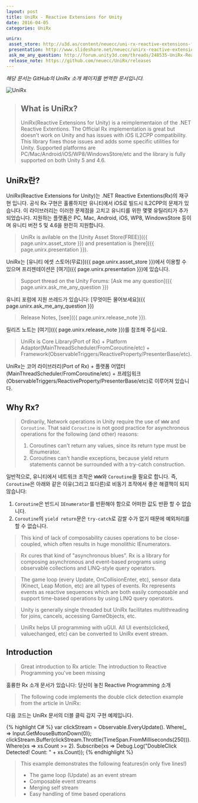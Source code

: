```yaml
---
layout: post
title: UniRx - Reactive Extensions for Unity
date: 2016-04-05
categories: UniRx

unirx:
 asset_store: http://u3d.as/content/neuecc/uni-rx-reactive-extensions-for-unity/7tT
 presentation: http://www.slideshare.net/neuecc/unirx-reactive-extensions-for-unityen
 ask_me_any_question: http://forum.unity3d.com/threads/248535-UniRx-Reactive-Extensions-for-Unity
 release_note: https://github.com/neuecc/UniRx/releases
---
```


*해당 문서는 GitHub의 UniRx 소개 페이지를 번역한 문서입니다.*

![UniRx](http://d2ujflorbtfzji.cloudfront.net/key-image/42fe86af-f6fb-4a7e-bfb6-4716121bab7e.jpg)

>What is UniRx?
>-----
>
>UniRx(Reactive Extensions for Unity) is a reimplementaion of the .NET Reactive Extentions. The Official Rx implementation is great but doesn't work on Unity and has issues with iOS IL2CPP compatibility. This library fixes those issues and adds some specific utilities for Unity. Supported platforms are PC/Mac/Android/iOS/WP8/WindowsStore/etc and the library is fully supported on both Unity 5 and 4.6.

**UniRx란?**
-----

UniRx(Reactive Extensions for Unity)는 .NET Reactive Extentions(Rx)의 재구현 입니다. 공식 Rx 구현은 훌륭하지만 유니티에서 iOS로 빌드시 IL2CPP의 문제가 있습니다. 이 라이브러리는 이러한 문제점을 고치고 유니티를 위한 몇몇 유틸리티가 추가되었습니다. 지원하는 플랫폼은 PC, Mac, Android, iOS, WP8, WindowsStore 등이며 유니티 버전 5 및 4.6을 완전히 지원합니다.

>UniRx is avilable on the [Unity Asset Store(FREE)]({{ page.unirx.asset_store }}) and presentation is [here]({{ page.unirx.presentation }}).

UniRx는 [유니티 에셋 스토어(무료)]({{ page.unirx.asset_store }})에서 이용할 수 있으며 프리젠테이션은 [여기]({{ page.unirx.presentation }})에 있습니다.

>Support thread on the Unity Forums: [Ask me any question]({{ page.unirx.ask_me_any_question }})

유니티 포럼에 지원 쓰레드가 있습니다: [무엇이든 물어보세요]({{ page.unirx.ask_me_any_question }})

>Release Notes, [see]({{ page.unirx.release_note }}).

릴리즈 노트는 [여기]({{ page.unirx.release_note }})를 참조해 주십시요.

>UniRx is Core Library(Port of Rx) + Platform Adaptor(MainThreadScheduler/FromCoroutine/etc) + Framework(ObservableTriggers/ReactiveProperty/PresenterBase/etc).

UniRx는 코어 라이브러리(Port of Rx) + 플랫폼 어뎁터(MainThreadScheduler/FromCoroutine/etc) + 프레임워크(ObservableTriggers/ReactiveProperty/PresenterBase/etc)로 이루어져 있습니다.

**Why Rx?**
-----

>Ordinarily, Network operations in Unity require the use of `WWW` and `Coroutine`. That said `Coroutine` is not good practice for asynchronous operations for the following (and other) reasons:
>
>1. Coroutines can't return any values, since its return type must be IEnumerator.
>2. Coroutines can't handle exceptions, because yield return statements cannot be surrounded with a try-catch construction.

일반적으로, 유니티에서 네트워크 조작은 `WWW`와 `Coroutine`을 필요로 합니다. 즉, `Coroutine`은 아래와 같은 이유(그리고 또다른)로 비동기 조작에서 좋은 해결책이 되지 않습니다:

1. `Coroutine`은 반드시 `IEnumerator`를 반환해야 함으로 어떠한 값도 반환 할 수 없습니다.
2. `Coroutine`의 `yield return`문은 `try-catch`로 감쌀 수가 없기 때문에 예외처리를 할 수 없습니다.

>This kind of lack of composability causes operations to be close-coupled, which often results in huge monolithic IEnumerators.

>Rx cures that kind of "asynchronous blues". Rx is a library for composing asynchronous and event-based programs using observable collections and LINQ-style query operators.

>The game loop (every Update, OnCollisionEnter, etc), sensor data (Kinect, Leap Motion, etc) are all types of events. Rx represents events as reactive sequences which are both easily composable and support time-based operations by using LINQ query operators.

>Unity is generally single threaded but UniRx facilitates multithreading for joins, cancels, accessing GameObjects, etc.

>UniRx helps UI programming with uGUI. All UI events(clicked, valuechanged, etc) can be converted to UniRx event stream.

**Introduction**
-----

>Great introduction to Rx article: The introduction to Reactive Programming you've been missing

훌륭한 Rx 소개 문서가 있습니다: 당신이 놓친 Reactive Programming 소개

>The following code implements the double click detection example from the article in UniRx:

다음 코드는 UniRx 문서의 더블 클릭 감지 구현 예제입니다.

{% highlight C# %}
var clickStream = Observable.EveryUpdate().
	Where(_ => Input.GetMouseButtonDown(0));
clickStream.Buffer(clickStream.Throttle(TimeSpan.FromMilliseconds(250))).
	Where(xs => xs.Count >= 2).
	Subscribe(xs => Debug.Log("DoubleClick Detected! Count: " + xs.Count));
{% endhighlight %}

>This example demonstrates the following features(in only five lines!)
>
>- The game loop (Update) as an event stream
>- Composable event streams
>- Merging self stream
>- Easy handling of time based operations